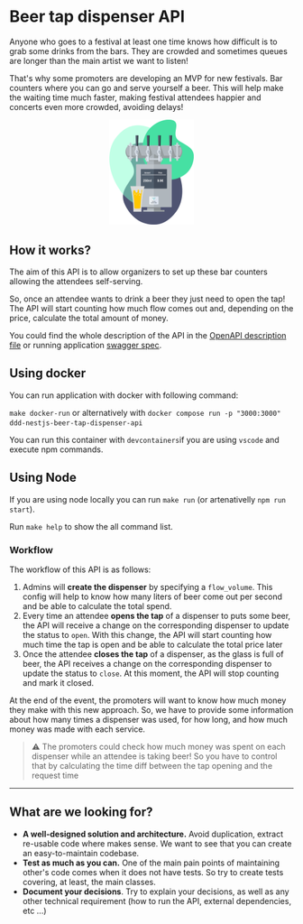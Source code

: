 # Beer tap dispenser API

Anyone who goes to a festival at least one time knows how difficult is to grab some drinks from the bars. They are
crowded and sometimes queues are longer than the main artist we want to listen!

That's why some promoters are developing an MVP for new festivals. Bar counters where you can go and serve yourself
a beer. This will help make the waiting time much faster, making festival attendees happier and concerts even more
crowded, avoiding delays!

<p align="center">
    <img alt="Tap dispenser" width="150px" src="./.github/assets/dispenser.png" />
</p>

## How it works?

The aim of this API is to allow organizers to set up these bar counters allowing the attendees self-serving.

So, once an attendee wants to drink a beer they just need to open the tap! The API will start counting how much flow
comes out and, depending on the price, calculate the total amount of money.

You could find the whole description of the API in the [OpenAPI description file](/api.spec.yaml) or running application [swagger spec](http://localhost:3000/api/).

## Using docker

You can run application with docker with following command:

`make docker-run` or alternatively with `docker compose run -p "3000:3000" ddd-nestjs-beer-tap-dispenser-api`

You can run this container with `devcontainers`if you are using `vscode` and execute npm commands.

## Using Node 

If you are using node locally you can run `make run` (or artenativelly  `npm run start`).

Run `make help` to show the all command list.

### Workflow

The workflow of this API is as follows:

1. Admins will **create the dispenser** by specifying a `flow_volume`. This config will help to know how many liters of
   beer come out per second and be able to calculate the total spend.
2. Every time an attendee **opens the tap** of a dispenser to puts some beer, the API will receive a change on the
   corresponding dispenser to update the status to `open`. With this change, the API will start counting how much time
   the tap is open and be able to calculate the total price later
3. Once the attendee **closes the tap** of a dispenser, as the glass is full of beer, the API receives a change on the
   corresponding dispenser to update the status to `close`. At this moment, the API will stop counting and mark it
   closed.

At the end of the event, the promoters will want to know how much money they make with this new approach. So, we have to
provide some information about how many times a dispenser was used, for how long, and how much money was made with each
service.

> ⚠️ The promoters could check how much money was spent on each dispenser while an attendee is taking beer!
> So you have to control that by calculating the time diff between the tap opening and the request time

---

## What are we looking for?

* **A well-designed solution and architecture.** Avoid duplication, extract re-usable code
  where makes sense. We want to see that you can create an easy-to-maintain codebase.
* **Test as much as you can.** One of the main pain points of maintaining other's code
  comes when it does not have tests. So try to create tests covering, at least, the main classes.
* **Document your decisions**. Try to explain your decisions, as well as any other technical requirement (how to run the
  API, external dependencies, etc ...)
